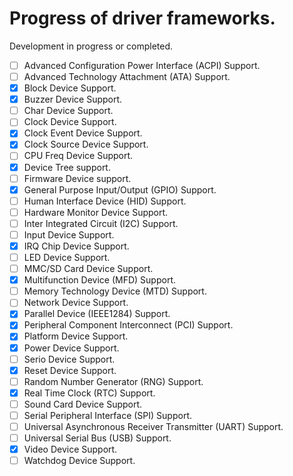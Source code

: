 # Progress of driver frameworks.

Development in progress or completed.

- [ ] Advanced Configuration Power Interface (ACPI) Support.
- [ ] Advanced Technology Attachment (ATA) Support.
- [x] Block Device Support.
- [x] Buzzer Device Support.
- [ ] Char Device Support.
- [ ] Clock Device Support.
- [x] Clock Event Device Support.
- [x] Clock Source Device Support.
- [ ] CPU Freq Device Support.
- [x] Device Tree support.
- [ ] Firmware Device support.
- [x] General Purpose Input/Output (GPIO) Support.
- [ ] Human Interface Device (HID) Support.
- [ ] Hardware Monitor Device Support.
- [ ] Inter Integrated Circuit (I2C) Support.
- [ ] Input Device Support.
- [x] IRQ Chip Device Support.
- [ ] LED Device Support.
- [ ] MMC/SD Card Device Support.
- [x] Multifunction Device (MFD) Support.
- [ ] Memory Technology Device (MTD) Support.
- [ ] Network Device Support.
- [x] Parallel Device (IEEE1284) Support.
- [x] Peripheral Component Interconnect (PCI) Support.
- [x] Platform Device Support.
- [x] Power Device Support.
- [ ] Serio Device Support.
- [x] Reset Device Support.
- [ ] Random Number Generator (RNG) Support.
- [x] Real Time Clock (RTC) Support.
- [ ] Sound Card Device Support.
- [ ] Serial Peripheral Interface (SPI) Support.
- [ ] Universal Asynchronous Receiver Transmitter (UART) Support.
- [ ] Universal Serial Bus (USB) Support.
- [x] Video Device Support.
- [ ] Watchdog Device Support.
